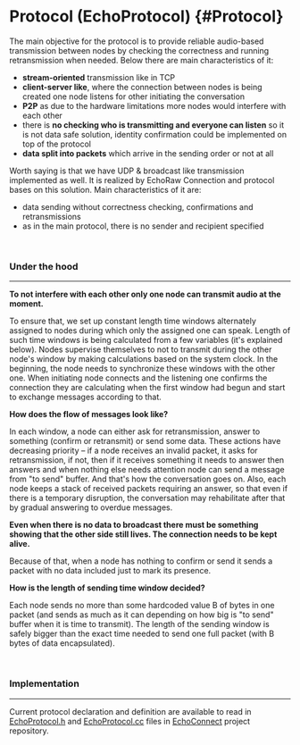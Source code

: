 # Protocol (EchoProtocol) {#Protocol}

The main objective for the protocol is to provide reliable audio-based transmission between nodes by checking the correctness and running retransmission when needed. Below there are main characteristics of it:

- **stream-oriented** transmission like in TCP
- **client-server like**, where the connection between nodes is being created one node listens for other initiating the conversation
- **P2P** as due to the hardware limitations more nodes would interfere with each other
- there is **no checking who is transmitting and everyone can listen** so it is not data safe solution, identity confirmation could be implemented on top of the protocol
- **data split into packets** which arrive in the sending order or not at all

Worth saying is that we have UDP & broadcast like transmission implemented as well. It is realized by EchoRaw Connection and protocol bases on this solution. Main characteristics of it are:

- data sending without correctness checking, confirmations and retransmissions
- as in the main protocol, there is no sender and recipient specified

<br>

### Under the hood

- - -

**To not interfere with each other only one node can transmit audio at the moment.**

To ensure that, we set up constant length time windows alternately assigned to nodes during which only the assigned one can speak. Length of such time windows is being calculated from a few variables (it's explained below). Nodes supervise themselves to not to transmit during the other node's window by making calculations based on the system clock.
In the beginning, the node needs to synchronize these windows with the other one. When initiating node connects and the listening one confirms the connection they are calculating when the first window had begun and start to exchange messages according to that.


**How does the flow of messages look like?**

In each window, a node can either ask for retransmission, answer to something (confirm or retransmit) or send some data. These actions have decreasing priority &ndash; if a node receives an invalid packet, it asks for retransmission, if not,  then if it receives something it needs to answer then answers and when nothing else needs attention node can send a message from "to send" buffer. And that's how the conversation goes on.
Also, each node keeps a stack of received packets requiring an answer, so that even if there is a temporary disruption, the conversation may rehabilitate after that by gradual answering to overdue messages.


**Even when there is no data to broadcast there must be something showing that the other side still lives. The connection needs to be kept alive.**

Because of that, when a node has nothing to confirm or send it sends a packet with no data included just to mark its presence.


**How is the length of sending time window decided?**

Each node sends no more than some hardcoded value B of bytes in one packet (and sends as much as it can depending on how big is "to send" buffer when it is time to transmit). The length of the sending window is safely bigger than the exact time needed to send one full packet (with B bytes of data encapsulated).

<br>

### Implementation

- - -

Current protocol declaration and definition are available to read in [EchoProtocol.h](https://github.com/Lorak-mmk/EchoConnect/blob/master/libecho/include/EchoProtocol.h) and [EchoProtocol.cc](https://github.com/Lorak-mmk/EchoConnect/blob/master/libecho/src/EchoProtocol.cc) files in [EchoConnect](https://github.com/Lorak-mmk/EchoConnect) project repository.

